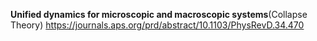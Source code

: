**Unified dynamics for microscopic and macroscopic systems**(Collapse Theory) https://journals.aps.org/prd/abstract/10.1103/PhysRevD.34.470
